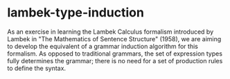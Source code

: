 # lambek-type-induction

As an exercise in learning the Lambek Calculus formalism introduced by Lambek
in "The Mathematics of Sentence Structure" (1958), we are aiming to develop the
equivalent of a grammar induction algorithm for this formalism. As opposed to
traditional grammars, the set of expression types fully determines the grammar;
there is no need for a set of production rules to define the syntax.
